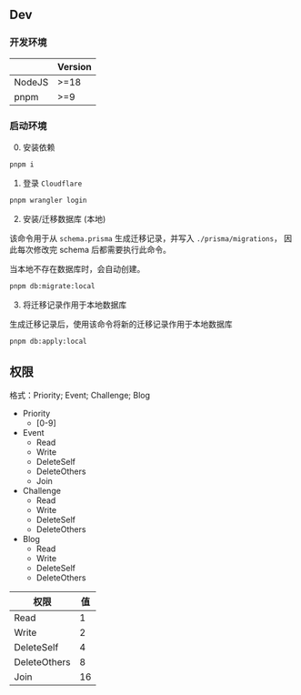 ## Dev

### 开发环境

|        | Version |
| ------ | ------- |
| NodeJS | >=18    |
| pnpm   | >=9     |

### 启动环境

0. 安装依赖

```sh
pnpm i
```

1. 登录 `Cloudflare`

```sh
pnpm wrangler login
```

2. 安装/迁移数据库 (本地)

该命令用于从 `schema.prisma` 生成迁移记录，并写入 `./prisma/migrations`，
因此每次修改完 schema 后都需要执行此命令。

当本地不存在数据库时，会自动创建。

```sh
pnpm db:migrate:local
```

3. 将迁移记录作用于本地数据库

生成迁移记录后，使用该命令将新的迁移记录作用于本地数据库

```sh
pnpm db:apply:local
```

## 权限

格式：Priority; Event; Challenge; Blog

- Priority
  - [0-9]
- Event
  - Read
  - Write
  - DeleteSelf
  - DeleteOthers
  - Join
- Challenge
  - Read
  - Write
  - DeleteSelf
  - DeleteOthers
- Blog
  - Read
  - Write
  - DeleteSelf
  - DeleteOthers

| 权限         | 值  |
| ------------ | --- |
| Read         | 1   |
| Write        | 2   |
| DeleteSelf   | 4   |
| DeleteOthers | 8   |
| Join         | 16  |
